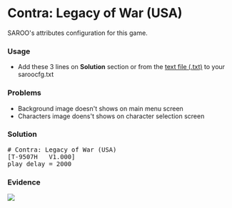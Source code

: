 # Contra: Legacy of War (USA)

SAROO's attributes configuration for this game.

### Usage

- Add these 3 lines on **Solution** section or from the [text file (.txt)](./config.txt) to your saroocfg.txt

### Problems

- Background image doesn't shows on main menu screen
- Characters image doens't shows on character selection screen

### Solution

<pre># Contra: Legacy of War (USA)
[T-9507H   V1.000]
play_delay = 2000</pre>

### Evidence

[![](https://img.youtube.com/vi/PzwIb63JnI4/0.jpg)](https://youtu.be/PzwIb63JnI4)
